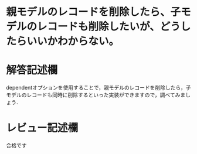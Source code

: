 # 親モデルのレコードを削除したら、子モデルのレコードも削除したいが、どうしたらいいかわからない。
# 解答記述欄

dependentオプションを使用することで，親モデルのレコードを削除したら，子モデルのレコードも同時に削除するといった実装ができますので，調べてみましょう．





# レビュー記述欄
合格です
